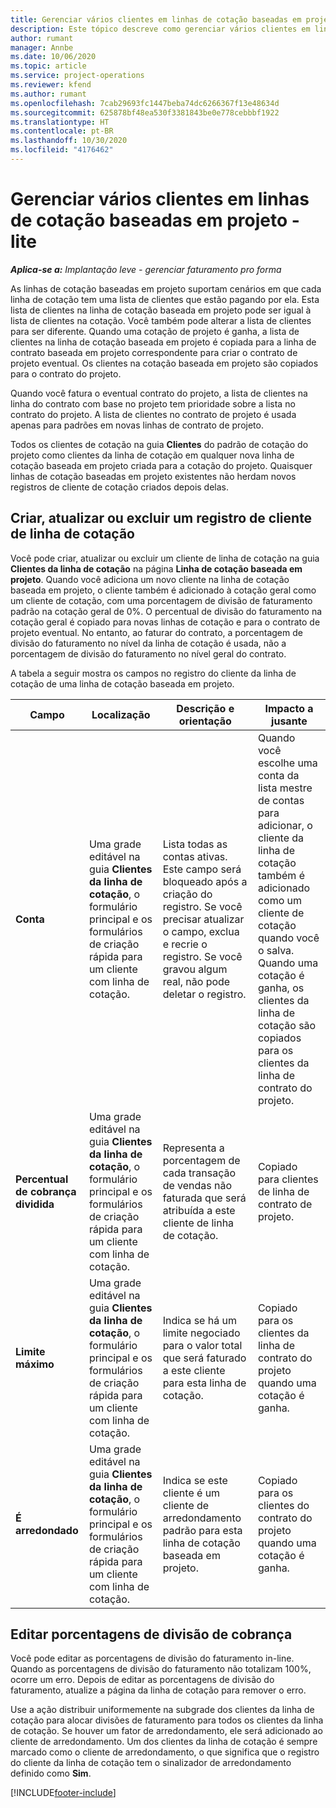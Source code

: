 ```yaml
---
title: Gerenciar vários clientes em linhas de cotação baseadas em projeto - lite
description: Este tópico descreve como gerenciar vários clientes em linhas de cotação baseadas em projeto.
author: rumant
manager: Annbe
ms.date: 10/06/2020
ms.topic: article
ms.service: project-operations
ms.reviewer: kfend
ms.author: rumant
ms.openlocfilehash: 7cab29693fc1447beba74dc6266367f13e48634d
ms.sourcegitcommit: 625878bf48ea530f3381843be0e778cebbbf1922
ms.translationtype: HT
ms.contentlocale: pt-BR
ms.lasthandoff: 10/30/2020
ms.locfileid: "4176462"
---
```

# <a name="manage-multiple-customers-on-project-based-quote-lines---lite"></a>Gerenciar vários clientes em linhas de cotação baseadas em projeto - lite

_**Aplica-se a:** Implantação leve - gerenciar faturamento pro forma_

As linhas de cotação baseadas em projeto suportam cenários em que cada linha de cotação tem uma lista de clientes que estão pagando por ela. Esta lista de clientes na linha de cotação baseada em projeto pode ser igual à lista de clientes na cotação. Você também pode alterar a lista de clientes para ser diferente. Quando uma cotação de projeto é ganha, a lista de clientes na linha de cotação baseada em projeto é copiada para a linha de contrato baseada em projeto correspondente para criar o contrato de projeto eventual. Os clientes na cotação baseada em projeto são copiados para o contrato do projeto.

Quando você fatura o eventual contrato do projeto, a lista de clientes na linha do contrato com base no projeto tem prioridade sobre a lista no contrato do projeto. A lista de clientes no contrato de projeto é usada apenas para padrões em novas linhas de contrato de projeto.

Todos os clientes de cotação na guia **Clientes** do padrão de cotação do projeto como clientes da linha de cotação em qualquer nova linha de cotação baseada em projeto criada para a cotação do projeto. Quaisquer linhas de cotação baseadas em projeto existentes não herdam novos registros de cliente de cotação criados depois delas.

## <a name="create-update-or-delete-a-quote-line-customer-record"></a>Criar, atualizar ou excluir um registro de cliente de linha de cotação

Você pode criar, atualizar ou excluir um cliente de linha de cotação na guia **Clientes da linha de cotação** na página **Linha de cotação baseada em projeto**. Quando você adiciona um novo cliente na linha de cotação baseada em projeto, o cliente também é adicionado à cotação geral como um cliente de cotação, com uma porcentagem de divisão de faturamento padrão na cotação geral de 0%. O percentual de divisão do faturamento na cotação geral é copiado para novas linhas de cotação e para o contrato de projeto eventual. No entanto, ao faturar do contrato, a porcentagem de divisão do faturamento no nível da linha de cotação é usada, não a porcentagem de divisão do faturamento no nível geral do contrato. 

A tabela a seguir mostra os campos no registro do cliente da linha de cotação de uma linha de cotação baseada em projeto.

| Campo | Localização | Descrição e orientação | Impacto a jusante |
| --- | --- | --- | --- |
| **Conta** | Uma grade editável na guia **Clientes da linha de cotação**, o formulário principal e os formulários de criação rápida para um cliente com linha de cotação. | Lista todas as contas ativas. Este campo será bloqueado após a criação do registro. Se você precisar atualizar o campo, exclua e recrie o registro. Se você gravou algum real, não pode deletar o registro. | Quando você escolhe uma conta da lista mestre de contas para adicionar, o cliente da linha de cotação também é adicionado como um cliente de cotação quando você o salva. Quando uma cotação é ganha, os clientes da linha de cotação são copiados para os clientes da linha de contrato do projeto. |
| **Percentual de cobrança dividida** | Uma grade editável na guia **Clientes da linha de cotação**, o formulário principal e os formulários de criação rápida para um cliente com linha de cotação. | Representa a porcentagem de cada transação de vendas não faturada que será atribuída a este cliente de linha de cotação. | Copiado para clientes de linha de contrato de projeto. |
| **Limite máximo** | Uma grade editável na guia **Clientes da linha de cotação**, o formulário principal e os formulários de criação rápida para um cliente com linha de cotação. | Indica se há um limite negociado para o valor total que será faturado a este cliente para esta linha de cotação. | Copiado para os clientes da linha de contrato do projeto quando uma cotação é ganha. |
| **É arredondado** | Uma grade editável na guia **Clientes da linha de cotação**, o formulário principal e os formulários de criação rápida para um cliente com linha de cotação. | Indica se este cliente é um cliente de arredondamento padrão para esta linha de cotação baseada em projeto. | Copiado para os clientes do contrato do projeto quando uma cotação é ganha. |

## <a name="edit-billing-split-percentages"></a>Editar porcentagens de divisão de cobrança

Você pode editar as porcentagens de divisão do faturamento in-line. Quando as porcentagens de divisão do faturamento não totalizam 100%, ocorre um erro. Depois de editar as porcentagens de divisão do faturamento, atualize a página da linha de cotação para remover o erro.

Use a ação distribuir uniformemente na subgrade dos clientes da linha de cotação para alocar divisões de faturamento para todos os clientes da linha de cotação. Se houver um fator de arredondamento, ele será adicionado ao cliente de arredondamento. Um dos clientes da linha de cotação é sempre marcado como o cliente de arredondamento, o que significa que o registro do cliente da linha de cotação tem o sinalizador de arredondamento definido como **Sim**. 


[!INCLUDE[footer-include](../../includes/footer-banner.md)]